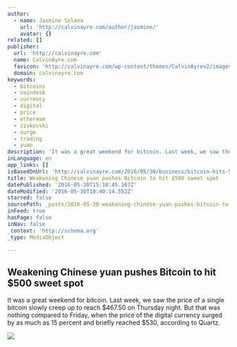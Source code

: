 ```yaml
---
author:
  - name: Jasmine Solana
    url: 'http://calvinayre.com/author/jasmine/'
    avatar: {}
related: []
publisher:
  url: 'http://calvinayre.com'
  name: CalvinAyre.com
  favicon: 'http://calvinayre.com/wp-content/themes/CalvinAyrev2/images/favicon.ico'
  domain: calvinayre.com
keywords:
  - bitcoins
  - coindesk
  - currency
  - digital
  - price
  - ethereum
  - zivkovski
  - surge
  - trading
  - yuan
description: 'It was a great weekend for bitcoin. Last week, we saw the price of a single bitcoin slowly creep up to reach $467.50 on Thursday night. But that was nothing compared to Friday, when the price of the digital currency surged by as much as 15 percent and briefly reached $530, according to Quartz.'
inLanguage: en
app_links: []
isBasedOnUrl: 'http://calvinayre.com/2016/05/30/business/bitcoin-hits-500-sweet-spot/'
title: Weakening Chinese yuan pushes Bitcoin to hit $500 sweet spot
datePublished: '2016-05-30T15:10:45.167Z'
dateModified: '2016-05-30T10:40:14.552Z'
starred: false
sourcePath: _posts/2016-05-30-weakening-chinese-yuan-pushes-bitcoin-to-hit-dollar500-sweet-spot.md
inFeed: true
hasPage: false
inNav: false
_context: 'http://schema.org'
_type: MediaObject

---
```

<article style=""><h1>Weakening Chinese yuan pushes Bitcoin to hit $500 sweet spot</h1><p>It was a great weekend for bitcoin. Last week, we saw the price of a single bitcoin slowly creep up to reach $467.50 on Thursday night. But that was nothing compared to Friday, when the price of the digital currency surged by as much as 15 percent and briefly reached $530, according to Quartz.</p><img src="http://calvinayre.com/wp-content/uploads/2016/05/bitcoin-hits-500-sweet-spot.jpg" /></article>